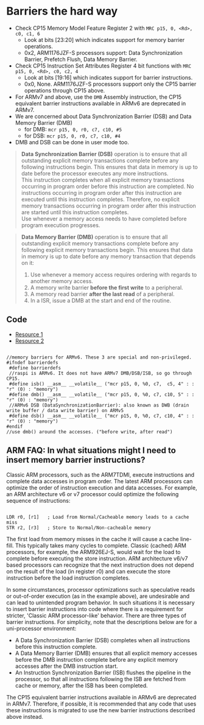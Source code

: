 # Barriers the hard way

- Check CP15 Memory Model Feature Register 2 with ```MRC p15, 0, <Rd>, c0, c1, 6```
  - Look at bits [23:20] which indicates support for memory barrier operations.
  - 0x2, ARM1176JZF-S processors support: Data Synchronization Barrier, Prefetch Flush, Data Memory Barrier.
- Check CP15 Instruction Set Attributes Register 4 bit functions with ```MRC p15, 0, <Rd>, c0, c2, 4```
  - Look at bits [19:16] which indicates support for barrier instructions.
  - 0x0, None. ARM1176JZF-S processors support only the CP15 barrier operations through CP15 above.
- For ARMv7 and above, use the ```DMB``` Assembly instruction, the CP15 equivalent barrier instructions available in ARMv6 are deprecated in ARMv7.
- We are concerned about Data Synchronization Barrier (DSB) and Data Memory Barrier (DMB)
  - for DMB: ```mcr p15, 0, r0, c7, c10, #5```
  - for DSB: ```mcr p15, 0, r0, c7, c10, #4```
- DMB and DSB can be done in user mode too.

> **Data Synchronization Barrier (DSB)** operation is to ensure that all outstanding explicit memory transactions complete before any following instructions begin. This ensures that data in memory is up to date before the processor executes any more instructions.  
> This instruction completes when all explicit memory transactions occurring in program order before this instruction are completed. No instructions occurring in program order after this instruction are executed until this instruction completes. Therefore, no explicit memory transactions occurring in program order after this instruction are started until this instruction completes.  
> Use whenever a memory access needs to have completed before program execution progresses.

> **Data Memory Barrier (DMB)** operation is to ensure that all outstanding explicit memory transactions complete before any following explicit memory transactions begin. This ensures that data in memory is up to date before any memory transaction that depends on it:  
> 1. Use whenever a memory access requires ordering with regards to another memory access.  
> 2. A memory write barrier **before the first write** to a peripheral.  
> 3. A memory read barrier **after the last read** of a peripheral.  
> 4. In a ISR, issue a DMB at the start and end of the routine.

## Code

- [Resource 1](https://www.raspberrypi.org/forums/viewtopic.php?t=82286)
- [Resource 2](https://www.raspberrypi.org/forums/viewtopic.php?t=234420)

```

//memory barriers for ARMv6. These 3 are special and non-privileged.
#ifndef barrierdefs
 #define barrierdefs
 //raspi is ARMv6. It does not have ARMv7 DMB/DSB/ISB, so go through CP15.
 #define isb() __asm__ __volatile__ ("mcr p15, 0, %0, c7,  c5, 4" : : "r" (0) : "memory")
 #define dmb() __asm__ __volatile__ ("mcr p15, 0, %0, c7, c10, 5" : : "r" (0) : "memory")
 //ARMv6 DSB (DataSynchronizationBarrier): also known as DWB (drain write buffer / data write barrier) on ARMv5
 #define dsb() __asm__ __volatile__ ("mcr p15, 0, %0, c7, c10, 4" : : "r" (0) : "memory")
#endif
//use dmb() around the accesses. ("before write, after read")

```

## ARM FAQ: In what situations might I need to insert memory barrier instructions?

Classic ARM processors, such as the ARM7TDMI, execute instructions and complete data accesses in program order.  The latest ARM processors can optimize the order of instruction execution and data accesses.  For example, an ARM architecture v6 or v7 processor could optimize the following sequence of instructions:  

```

LDR r0, [r1]   ; Load from Normal/Cacheable memory leads to a cache miss
STR r2, [r3]   ; Store to Normal/Non-cacheable memory

```

The first load from memory misses in the cache it will cause a cache line-fill.  This typically takes many cycles to complete. Classic (cached) ARM processors, for example, the ARM926EJ-S, would wait for the load to complete before executing the store instruction.  ARM architecture v6/v7 based processors can recognize that the next instruction does not depend on the result of the load (in register r0) and can execute the store instruction before the load instruction completes.  

In some circumstances, processor optimizations such as speculative reads or out-of-order execution (as in the example above), are undesirable and can lead to unintended program behavior.  In such situations it is necessary to insert barrier instructions into code where there is a requirement for stricter, 'Classic ARM processor-like' behavior.  There are three types of barrier instructions.  For simplicity, note that the descriptions below are for a uni-processor environment:  

- A Data Synchronization Barrier (DSB) completes when all instructions before this instruction complete.
- A Data Memory Barrier (DMB) ensures that all explicit memory accesses before the DMB instruction complete before any explicit memory accesses after the DMB instruction start.
- An Instruction Synchronization Barrier (ISB) flushes the pipeline in the processor, so that all instructions following the ISB are fetched from cache or memory, after the ISB has been completed.

The CP15 equivalent barrier instructions available in ARMv6 are deprecated in ARMv7. Therefore, if possible, it is recommended that any code that uses these instructions is migrated to use the new barrier instructions described above instead.

